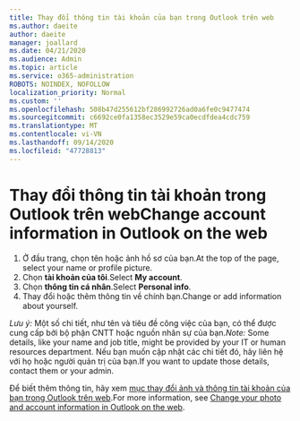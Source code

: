 ```yaml
---
title: Thay đổi thông tin tài khoản của bạn trong Outlook trên web
ms.author: daeite
author: daeite
manager: joallard
ms.date: 04/21/2020
ms.audience: Admin
ms.topic: article
ms.service: o365-administration
ROBOTS: NOINDEX, NOFOLLOW
localization_priority: Normal
ms.custom: ''
ms.openlocfilehash: 508b47d255612bf286992726ad0a6fe0c9477474
ms.sourcegitcommit: c6692ce0fa1358ec3529e59ca0ecdfdea4cdc759
ms.translationtype: MT
ms.contentlocale: vi-VN
ms.lasthandoff: 09/14/2020
ms.locfileid: "47728813"
---
```

# <a name="change-account-information-in-outlook-on-the-web"></a><span data-ttu-id="5512d-102">Thay đổi thông tin tài khoản trong Outlook trên web</span><span class="sxs-lookup"><span data-stu-id="5512d-102">Change account information in Outlook on the web</span></span>

1. <span data-ttu-id="5512d-103">Ở đầu trang, chọn tên hoặc ảnh hồ sơ của bạn.</span><span class="sxs-lookup"><span data-stu-id="5512d-103">At the top of the page, select your name or profile picture.</span></span>
1. <span data-ttu-id="5512d-104">Chọn **tài khoản của tôi**.</span><span class="sxs-lookup"><span data-stu-id="5512d-104">Select **My account**.</span></span>
1. <span data-ttu-id="5512d-105">Chọn **thông tin cá nhân**.</span><span class="sxs-lookup"><span data-stu-id="5512d-105">Select **Personal info**.</span></span>
1. <span data-ttu-id="5512d-106">Thay đổi hoặc thêm thông tin về chính bạn.</span><span class="sxs-lookup"><span data-stu-id="5512d-106">Change or add information about yourself.</span></span>

<span data-ttu-id="5512d-107">*Lưu ý:* Một số chi tiết, như tên và tiêu đề công việc của bạn, có thể được cung cấp bởi bộ phận CNTT hoặc nguồn nhân sự của bạn.</span><span class="sxs-lookup"><span data-stu-id="5512d-107">*Note:* Some details, like your name and job title, might be provided by your IT or human resources department.</span></span> <span data-ttu-id="5512d-108">Nếu bạn muốn cập nhật các chi tiết đó, hãy liên hệ với họ hoặc người quản trị của bạn.</span><span class="sxs-lookup"><span data-stu-id="5512d-108">If you want to update those details, contact them or your admin.</span></span>

<span data-ttu-id="5512d-109">Để biết thêm thông tin, hãy xem [mục thay đổi ảnh và thông tin tài khoản của bạn trong Outlook trên web](https://support.office.com/article/b2dbb289-851d-4bed-93c3-3e136f5659ec).</span><span class="sxs-lookup"><span data-stu-id="5512d-109">For more information, see [Change your photo and account information in Outlook on the web](https://support.office.com/article/b2dbb289-851d-4bed-93c3-3e136f5659ec).</span></span>